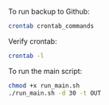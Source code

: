 To run backup to Github:
```bash
crontab crontab_commands
```

Verify crontab:
```bash
crontab -l
```

To run the main script:
```bash
chmod +x run_main.sh
./run_main.sh -d 30 -t OUT
```